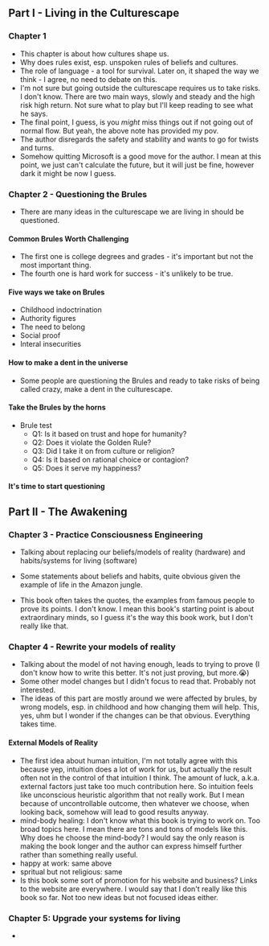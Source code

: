 ## Part I - Living in the Culturescape

### Chapter 1

- This chapter is about how cultures shape us.
- Why does rules exist, esp. unspoken rules of beliefs and cultures.
- The role of language - a tool for survival. Later on, it shaped the way we think - I agree, no need to debate on this.
- I'm not sure but going outside the culturescape requires us to take risks. I don't know. There are two main ways, slowly and steady and the high risk high return. Not sure what to play but I'll keep reading to see what he says.
- The final point, I guess, is you _might_ miss things out if not going out of normal flow. But yeah, the above note has provided my pov.
- The author disregards the safety and stability and wants to go for twists and turns.
- Somehow quitting Microsoft is a good move for the author. I mean at this point, we just can't calculate the future, but it will just be fine, however dark it might be now I guess.

### Chapter 2 - Questioning the Brules

- There are many ideas in the culturescape we are living in should be questioned.

#### Common Brules Worth Challenging
  - The first one is college degrees and grades - it's important but not the most important thing.
  - The fourth one is hard work for success - it's unlikely to be true.

#### Five ways we take on Brules

- Childhood indoctrination
- Authority figures
- The need to belong
- Social proof
- Interal insecurities

#### How to make a dent in the universe

- Some people are questioning the Brules and ready to take risks of being called crazy, make a dent in the culturescape.

#### Take the Brules by the horns

- Brule test
    - Q1: Is it based on trust and hope for humanity?
    - Q2: Does it violate the Golden Rule?
    - Q3: Did I take it on from culture or religion?
    - Q4: Is it based on rational choice or contagion?
    - Q5: Does it serve my happiness?

#### It's time to start questioning

## Part II - The Awakening

### Chapter 3 - Practice Consciousness Engineering

- Talking about replacing our beliefs/models of reality (hardware) and habits/systems for living (software)

- Some statements about beliefs and habits, quite obvious given the example of life in the Amazon jungle.

- This book often takes the quotes, the examples from famous people to prove its points. I don't know. I mean this book's starting point is about extraordinary minds, so I guess it's the way this book work, but I don't really like that.
### Chapter 4 - Rewrite your models of reality

- Talking about the model of not having enough, leads to trying to prove (I don't know how to write this better. It's not just proving, but more.😭)
- Some other model changes but I didn't focus to read that. Probably not interested.
- The ideas of this part are mostly around we were affected by brules, by wrong models, esp. in childhood and how changing them will help. This, yes, uhm but I wonder if the changes can be that obvious. Everything takes time.

 #### External Models of Reality
 - The first idea about human intuition, I'm not totally agree with this because yep, intuition does a lot of work for us, but actually the result often not in the control of that intuition I think. The amount of luck, a.k.a. external factors just take too much contribution here. So intuition feels like unconscious heuristic algorithm that not really work. But I mean because of uncontrollable outcome, then whatever we choose, when looking back, somehow will lead to good results anyway.
- mind-body healing: I don't know what this book is trying to work on. Too broad topics here. I mean there are tons and tons of models like this. Why does he choose the mind-body? I would say the only reason is making the book longer and the author can express himself further rather than something really useful.
- happy at work: same above
- spritual but not religious: same
- Is this book some sort of promotion for his website and business? Links to the website are everywhere.
I would say that I don't really like this book so far. Not too new ideas but not focused ideas either.
### Chapter 5: Upgrade your systems for living
 








- 